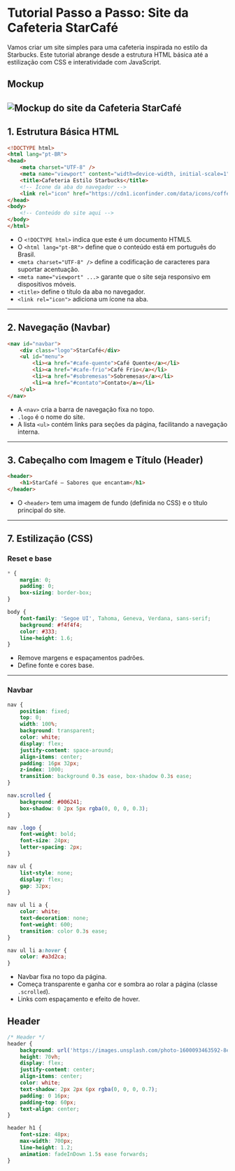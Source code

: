 # Tutorial Passo a Passo: Site da Cafeteria StarCafé

Vamos criar um site simples para uma cafeteria inspirada no estilo da Starbucks. Este tutorial abrange desde a estrutura HTML básica até a estilização com CSS e interatividade com JavaScript.

## Mockup

![Mockup do site da Cafeteria StarCafé](mockup.png)
---

## 1. Estrutura Básica HTML

```html
<!DOCTYPE html>
<html lang="pt-BR">
<head>
    <meta charset="UTF-8" />
    <meta name="viewport" content="width=device-width, initial-scale=1" />
    <title>Cafeteria Estilo Starbucks</title>
    <!-- Ícone da aba do navegador -->
    <link rel="icon" href="https://cdn1.iconfinder.com/data/icons/coffee-163/128/Hot_green_Coffee-512.png" type="image/png" />
</head>
<body>
    <!-- Conteúdo do site aqui -->
</body>
</html>
```

* O `<!DOCTYPE html>` indica que este é um documento HTML5.
* O `<html lang="pt-BR">` define que o conteúdo está em português do Brasil.
* `<meta charset="UTF-8" />` define a codificação de caracteres para suportar acentuação.
* `<meta name="viewport" ...>` garante que o site seja responsivo em dispositivos móveis.
* `<title>` define o título da aba no navegador.
* `<link rel="icon">` adiciona um ícone na aba.

---

## 2. Navegação (Navbar)

```html
<nav id="navbar">
    <div class="logo">StarCafé</div>
    <ul id="menu">
        <li><a href="#cafe-quente">Café Quente</a></li>
        <li><a href="#cafe-frio">Café Frio</a></li>
        <li><a href="#sobremesas">Sobremesas</a></li>
        <li><a href="#contato">Contato</a></li>
    </ul>
</nav>
```

* A `<nav>` cria a barra de navegação fixa no topo.
* `.logo` é o nome do site.
* A lista `<ul>` contém links para seções da página, facilitando a navegação interna.

---

## 3. Cabeçalho com Imagem e Título (Header)

```html
<header>
    <h1>StarCafé — Sabores que encantam</h1>
</header>
```

* O `<header>` tem uma imagem de fundo (definida no CSS) e o título principal do site.

---

## 7. Estilização (CSS)

### Reset e base

```css
* {
    margin: 0;
    padding: 0;
    box-sizing: border-box;
}

body {
    font-family: 'Segoe UI', Tahoma, Geneva, Verdana, sans-serif;
    background: #f4f4f4;
    color: #333;
    line-height: 1.6;
}
```

* Remove margens e espaçamentos padrões.
* Define fonte e cores base.

---

### Navbar

```css
nav {
    position: fixed;
    top: 0;
    width: 100%;
    background: transparent;
    color: white;
    display: flex;
    justify-content: space-around;
    align-items: center;
    padding: 16px 32px;
    z-index: 1000;
    transition: background 0.3s ease, box-shadow 0.3s ease;
}

nav.scrolled {
    background: #006241;
    box-shadow: 0 2px 5px rgba(0, 0, 0, 0.3);
}

nav .logo {
    font-weight: bold;
    font-size: 24px;
    letter-spacing: 2px;
}

nav ul {
    list-style: none;
    display: flex;
    gap: 32px;
}

nav ul li a {
    color: white;
    text-decoration: none;
    font-weight: 600;
    transition: color 0.3s ease;
}

nav ul li a:hover {
    color: #a3d2ca;
}
```

* Navbar fixa no topo da página.
* Começa transparente e ganha cor e sombra ao rolar a página (classe `.scrolled`).
* Links com espaçamento e efeito de hover.

## Header

```css
/* Header */
header {
    background: url('https://images.unsplash.com/photo-1600093463592-8e36ae95ef56?q=80&w=1170&auto=format&fit=crop&ixlib=rb-4.1.0') no-repeat center center/cover;
    height: 70vh;
    display: flex;
    justify-content: center;
    align-items: center;
    color: white;
    text-shadow: 2px 2px 6px rgba(0, 0, 0, 0.7);
    padding: 0 16px;
    padding-top: 60px;
    text-align: center;
}

header h1 {
    font-size: 48px;
    max-width: 700px;
    line-height: 1.2;
    animation: fadeInDown 1.5s ease forwards;
}
```